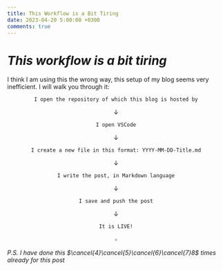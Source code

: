 ```yaml
---
title: This Workflow is a Bit Tiring
date: 2023-04-20 5:00:00 +0300
comments: true
---
```

# _This workflow is a bit tiring_
I think I am using this the wrong way, this setup of my blog seems very inefficient. I will walk you through it:

$$\texttt{I open the repository of which this blog is hosted by}$$

$$\downarrow$$

$$\texttt{I open VSCode}$$

$$\downarrow$$

$$\texttt{I create a new file in this format: YYYY-MM-DD-Title.md}$$

$$\downarrow$$

$$\texttt{I write the post, in Markdown language}$$

$$\downarrow$$

$$\texttt{I save and push the post}$$

$$\downarrow$$

$$\texttt{It is LIVE!}$$

$$\square$$

_P.S. I have done this $\cancel{4}\cancel{5}\cancel{6}\cancel{7}8$ times already for this post_